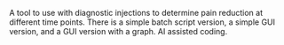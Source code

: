 A tool to use with diagnostic injections to determine pain reduction at different time points. There is a simple batch script version, a simple GUI version, and a GUI version with a graph. AI assisted coding.
